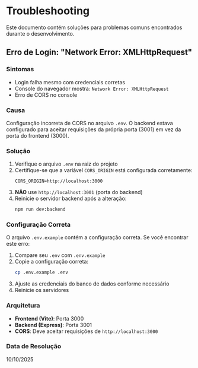 # Troubleshooting

Este documento contém soluções para problemas comuns encontrados durante o desenvolvimento.

## Erro de Login: "Network Error: XMLHttpRequest"

### Sintomas
- Login falha mesmo com credenciais corretas
- Console do navegador mostra: `Network Error: XMLHttpRequest`
- Erro de CORS no console

### Causa
Configuração incorreta de CORS no arquivo `.env`. O backend estava configurado para aceitar requisições da própria porta (3001) em vez da porta do frontend (3000).

### Solução
1. Verifique o arquivo `.env` na raiz do projeto
2. Certifique-se que a variável `CORS_ORIGIN` está configurada corretamente:
   ```
   CORS_ORIGIN=http://localhost:3000
   ```
3. **NÃO** use `http://localhost:3001` (porta do backend)
4. Reinicie o servidor backend após a alteração:
   ```bash
   npm run dev:backend
   ```

### Configuração Correta

O arquivo `.env.example` contém a configuração correta. Se você encontrar este erro:

1. Compare seu `.env` com `.env.example`
2. Copie a configuração correta:
   ```bash
   cp .env.example .env
   ```
3. Ajuste as credenciais do banco de dados conforme necessário
4. Reinicie os servidores

### Arquitetura
- **Frontend (Vite)**: Porta 3000
- **Backend (Express)**: Porta 3001
- **CORS**: Deve aceitar requisições de `http://localhost:3000`

### Data de Resolução
10/10/2025
